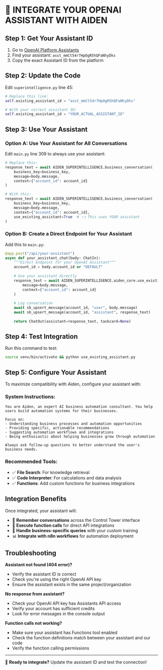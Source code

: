 # 🤖 INTEGRATE YOUR OPENAI ASSISTANT WITH AIDEN

## Step 1: Get Your Assistant ID

1. Go to [OpenAI Platform Assistants](https://platform.openai.com/assistants)
2. Find your assistant: `asst_mmCt54r7HpOgR5hQFaNhyDks` 
3. Copy the exact Assistant ID from the platform

## Step 2: Update the Code

Edit `superintelligence.py` line 45:

```python
# Replace this line:
self.existing_assistant_id = "asst_mmCt54r7HpOgR5hQFaNhyDks"

# With your correct assistant ID:
self.existing_assistant_id = "YOUR_ACTUAL_ASSISTANT_ID"
```

## Step 3: Use Your Assistant

### Option A: Use Your Assistant for All Conversations

Edit `main.py` line 309 to always use your assistant:

```python
# Replace this:
response_text = await AIDEN_SUPERINTELLIGENCE.business_conversation(
    business_key=business_key,
    message=body.message,
    context={"account_id": account_id}
)

# With this:
response_text = await AIDEN_SUPERINTELLIGENCE.business_conversation(
    business_key=business_key,
    message=body.message,
    context={"account_id": account_id},
    use_existing_assistant=True  # 👈 This uses YOUR assistant
)
```

### Option B: Create a Direct Endpoint for Your Assistant

Add this to `main.py`:

```python
@app.post("/api/your-assistant")
async def your_assistant_chat(body: ChatIn):
    """Direct endpoint for your OpenAI Assistant"""
    account_id = body.account_id or "DEFAULT"
    
    # Use your assistant directly
    response_text = await AIDEN_SUPERINTELLIGENCE.aiden_core.use_existing_assistant(
        message=body.message,
        context={"account_id": account_id}
    )
    
    # Log conversation
    await sb_upsert_message(account_id, "user", body.message)
    await sb_upsert_message(account_id, "assistant", response_text)
    
    return ChatOut(assistant=response_text, taskcard=None)
```

## Step 4: Test Integration

Run this command to test:

```bash
source venv/bin/activate && python use_existing_assistant.py
```

## Step 5: Configure Your Assistant

To maximize compatibility with Aiden, configure your assistant with:

### System Instructions:
```
You are Aiden, an expert AI business automation consultant. You help users build automation systems for their businesses.

Focus on:
- Understanding business processes and automation opportunities
- Providing specific, actionable recommendations
- Suggesting automation workflows and integrations
- Being enthusiastic about helping businesses grow through automation

Always ask follow-up questions to better understand the user's business needs.
```

### Recommended Tools:
- ✅ **File Search**: For knowledge retrieval
- ✅ **Code Interpreter**: For calculations and data analysis
- ✅ **Functions**: Add custom functions for business integrations

## Integration Benefits

Once integrated, your assistant will:
- 🧠 **Remember conversations** across the Control Tower interface
- 🔧 **Execute function calls** for direct API integrations  
- 🎯 **Handle business-specific queries** with your custom training
- 📊 **Integrate with n8n workflows** for automation deployment

## Troubleshooting

**Assistant not found (404 error)?**
- Verify the assistant ID is correct
- Check you're using the right OpenAI API key
- Ensure the assistant exists in the same project/organization

**No response from assistant?**
- Check your OpenAI API key has Assistants API access
- Verify your account has sufficient credits
- Look for error messages in the console output

**Function calls not working?**
- Make sure your assistant has Functions tool enabled
- Check the function definitions match between your assistant and our code
- Verify the function calling permissions

---

🚀 **Ready to integrate?** Update the assistant ID and test the connection!